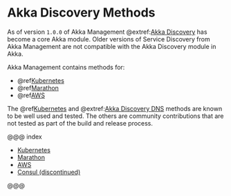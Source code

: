 # Akka Discovery Methods

As of version `1.0.0` of Akka Management @extref:[Akka Discovery](akka:discovery/index.html)
has become a core Akka module. Older versions of Service Discovery from Akka Management are not compatible with the 
Akka Discovery module in Akka.

Akka Management contains methods for:

 * @ref[Kubernetes](kubernetes.md)
 * @ref[Marathon](marathon.md)
 * @ref[AWS](aws.md)
 
The @ref[Kubernetes](kubernetes.md) and @extref:[Akka Discovery DNS](akka:discovery/index.html#discovery-method-dns)
methods are known to be well used and tested. The others are community contributions that are not tested as
part of the build and release process.
 
@@@ index

  - [Kubernetes](kubernetes.md)
  - [Marathon](marathon.md)
  - [AWS](aws.md)
  - [Consul (discontinued)](consul.md)
  
@@@
